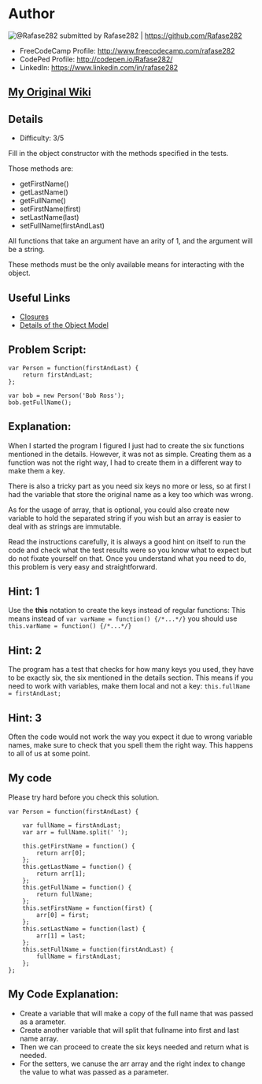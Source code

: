 # Author

![@Rafase282](https://avatars0.githubusercontent.com/Rafase282?&s=128) submitted by Rafase282 | https://github.com/Rafase282

* FreeCodeCamp Profile: http://www.freecodecamp.com/rafase282
* CodePed Profile: http://codepen.io/Rafase282/
* LinkedIn: https://www.linkedin.com/in/rafase282

## [My Original Wiki](http://rafase282.github.io/My-FreeCodeCamp-Code/)

## Details

* Difficulty: 3/5

Fill in the object constructor with the methods specified in the tests.

Those methods are:

* getFirstName()
* getLastName()
* getFullName()
* setFirstName(first)
* setLastName(last)
* setFullName(firstAndLast)

All functions that take an argument have an arity of 1, and the argument will be a string.

These methods must be the only available means for interacting with the object.

## Useful Links

* [Closures](https://developer.mozilla.org/en-US/docs/Web/JavaScript/Closures)
* [Details of the Object Model](https://developer.mozilla.org/en-US/docs/Web/JavaScript/Guide/Details_of_the_Object_Model)


## Problem Script:

```
var Person = function(firstAndLast) {
    return firstAndLast;
};

var bob = new Person('Bob Ross');
bob.getFullName();
```

## Explanation:

When I started the program I figured I just had to create the six functions mentioned in the details. However, it was not as simple. Creating them as a function was not the right way, I had to create them in a different way to make them a key.

There is also a tricky part as you need six keys no more or less, so at first I had the variable that store the original name as a key too which was wrong. 

As for the usage of array, that is optional, you could also create new variable to hold the separated string if you wish but an array is easier to deal with as strings are immutable.

Read the instructions carefully, it is always a good hint on itself to run the code and check what the test results were so you know what to expect but do not fixate yourself on that. Once you understand what you need to do, this problem is very easy and straightforward.

## Hint: 1

Use the **this** notation to create the keys instead of regular functions: This means instead of ```var varName = function() {/*...*/}``` you should use ``` this.varName = function() {/*...*/}```

## Hint: 2

The program has a test that checks for how many keys you used, they have to be exactly six, the six mentioned in the details section. This means if you need to work with variables, make them local and not a key: ```this.fullName = firstAndLast;```

## Hint: 3
Often the code would not work the way you expect it due to wrong variable names, make sure to check that you spell them the right way. This happens to all of us at some point.

## My code

Please try hard before you check this solution.

```
var Person = function(firstAndLast) {
    
    var fullName = firstAndLast;
    var arr = fullName.split(' ');
    
    this.getFirstName = function() {
        return arr[0];
    };
    this.getLastName = function() {
        return arr[1];
    };
    this.getFullName = function() {
        return fullName;
    };
    this.setFirstName = function(first) {
        arr[0] = first;
    };
    this.setLastName = function(last) {
        arr[1] = last;
    };
    this.setFullName = function(firstAndLast) {
        fullName = firstAndLast;
    };
};
```
## My Code Explanation:

* Create a variable that will make a copy of the full name that was passed as a arameter.
* Create another variable that will split that fullname into first and last name array.
* Then we can proceed to create the six keys needed and return what is needed.
* For the setters, we canuse the arr array and the right index to change the value to what was passed as a parameter.
